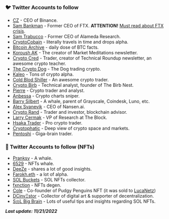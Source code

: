 ### 🐦 Twitter Accounts to follow
- [CZ](https://twitter.com/cz_binance) - CEO of Binance.
- [Sam Bankman](https://twitter.com/SBF_FTX) - Former CEO of FTX. **ATTENTION!** [Must read about FTX crisis](https://en.wikipedia.org/wiki/FTX_financial_crisis).
- [Sam Trabucco](https://twitter.com/AlamedaTrabucco) - Former CEO of Alameda Research.
- [CryptoCobain](https://twitter.com/CryptoCobain) - literally travels in time and drops alpha.
- [Bitcoin Archive](https://twitter.com/BTC_Archive) - daily dose of BTC facts.
- [Koroush AK](https://twitter.com/KoroushAK) - The creator of Market Meditations newsletter.
- [Crypto Cred](https://twitter.com/CryptoCred) - Trader, creator of Technical Roundup newsletter, an awesome crypto teacher.
- [The Crypto Dog](https://twitter.com/TheCryptoDog) - The Dog trading crypto.
- [Kaleo](https://twitter.com/CryptoKaleo) - Tons of crypto alpha.
- [Cold Blod Shiller](https://twitter.com/ColdBloodShill) - An awesome crypto trader.
- [Crypto Birb](https://twitter.com/crypto_birb) - Technical analyst, founder of The Birb Nest.
- [Pierre](https://twitter.com/pierre_crypt0) - Crypto trader and analyst.
- [Anbessa](https://twitter.com/Anbessa100) - Crypto charts sniper.
- [Barry Silbert](https://twitter.com/BarrySilbert) - A whale, parent of Grayscale, Coindesk, Luno, etc.
- [Alex Svanevik](https://twitter.com/ASvanevik) - CEO of Nansen.ai.
- [Crypto Rand](https://twitter.com/crypto_rand) - Trader and investor, blockchain advisor.
- [Larry Cermak](https://twitter.com/lawmaster) - VP of Research at The Block.
- [Hsaka Trader](https://twitter.com/HsakaTrades) - Pro crypto trader.
- [Cryptophatic](https://twitter.com/Cryptopathic) - Deep view of crypto space and markets.
- [Pentoshi](https://twitter.com/Pentosh1) - Giga-brain trader.


### 🐧 Twitter Accounts to follow (NFTs)
- [Pranksy](https://twitter.com/pranksy) - A whale.
- [6529](https://twitter.com/punk6529) - NFTs whale.
- [DeeZe](https://twitter.com/DeezeFi) - shares a lot of good insights.
- [Farokh.eth](https://twitter.com/farokh) - a lot of alpha.
- [SOL Buckets](https://twitter.com/SOLbuckets) - SOL NFTs collector.
- [fxnction](https://twitter.com/0x_fxnction) - NFTs degen.
- [Cole](https://twitter.com/ColeThereum) - Co-founder of Pudgy Penguins NFT (it was sold to [LucaNetz](https://twitter.com/LucaNetz))
- [DCinvΞstor](https://twitter.com/iamDCinvestor) - Collector of digital art & supporter of decentralization.
- [S◎L Big Brain](https://twitter.com/SOLBigBrain) - Lots of useful tips and insights regarding SOL NFTs.

***Last update: 11/21/2022***
